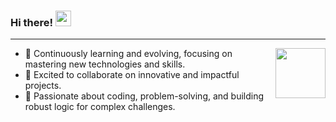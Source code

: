 ### Hi there! <img src="https://emojis.slackmojis.com/emojis/images/1536351075/4594/blob-wave.gif" width="25"/>
<hr>

<img align="right" src="https://media.giphy.com/media/ozCcNgznOnE56vUmJc/giphy.gif" width="80"/>

- 🌱 Continuously learning and evolving, focusing on mastering new technologies and skills.
- 🤝 Excited to collaborate on innovative and impactful projects.
- 💬 Passionate about coding, problem-solving, and building robust logic for complex challenges.
  
<!--
**sheesh-roo/sheesh-roo** is a ✨ _special_ ✨ repository because its `README.md` (this file) appears on your GitHub profile.

Here are some ideas to get you started:

- 🔭 I’m currently working on ...
- 🌱 I’m currently learning ...
- 👯 I’m looking to collaborate on ...
- 🤔 I’m looking for help with ...
- 💬 Ask me about ...
- 📫 How to reach me: ...
- 😄 Pronouns: ...
- ⚡ Fun fact: ...
-->
